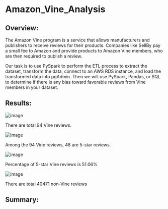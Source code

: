 # Amazon_Vine_Analysis

## Overview:
The Amazon Vine program is a service that allows manufacturers and publishers to receive reviews for their products. Companies like SellBy pay a small fee to Amazon and provide products to Amazon Vine members, who are then required to publish a review.

 Our task is to use PySpark to perform the ETL process to extract the dataset, transform the data, connect to an AWS RDS instance, and load the transformed data into pgAdmin. Then we will use PySpark, Pandas, or SQL to determine if there is any bias toward favorable reviews from Vine members in your dataset. 
 
## Results:
![image](https://user-images.githubusercontent.com/108709071/196334228-0cff8c50-450a-4ffe-a8b2-017140b0bee9.png)
 
There are total 94 Vine reviews.

![image](https://user-images.githubusercontent.com/108709071/196334486-4954c9f9-48d4-4071-a6e5-f3c0e9549b60.png)
 
Among the 94 Vine reviews, 48 are 5-star reviews.

![image](https://user-images.githubusercontent.com/108709071/196334582-12f7a8bf-a890-408e-a72e-f245ceb60060.png)

Percentage of 5-star Vine reviews is 51.06%

![image](https://user-images.githubusercontent.com/108709071/196334678-52d06204-850d-4b01-8094-2ad56d7ab4c1.png)

There are total 40471 non-Vine reviews



## Summary:
